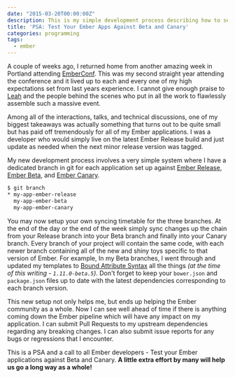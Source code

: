```yaml
---
date: "2015-03-20T00:00:00Z"
description: This is my simple development process describing how to setup each of your Ember applications against dedicated branches for Ember Release, Ember Beta, and Ember Canary
title: 'PSA: Test Your Ember Apps Against Beta and Canary'
categories: programming
tags:
  - ember
---
```


A couple of weeks ago, I returned home from another amazing week in Portland attending [EmberConf](http://emberconf.com/). This was my second straight year attending the conference and it lived up to each and every one of my high expectations set from last years experience. I cannot give enough praise to [Leah](https://github.com/wifelette) and the people behind the scenes who put in all the work to flawlessly assemble such a massive event.

Among all of the interactions, talks, and technical discussions, one of my biggest takeaways was actually something that turns out to be quite small but has paid off tremendously for all of my Ember applications. I was a developer who would simply live on the latest Ember Release build and just update as needed when the next minor release version was tagged.

My new development process involves a very simple system where I have a dedicated branch in git for each application set up against [Ember Release](http://emberjs.com/builds/#/release), [Ember Beta](http://emberjs.com/builds/#/beta), and [Ember Canary](http://emberjs.com/builds/#/canary).

```bash
$ git branch
* my-app-ember-release
  my-app-ember-beta
  my-app-ember-canary
```

You may now setup your own syncing timetable for the three branches. At the end of the day or the end of the week simply sync changes up the chain from your Release branch into your Beta branch and finally into your Canary branch. Every branch of your project will contain the same code, with each newer branch containing all of the new and shiny toys specific to that version of Ember. For example, In my Beta branches, I went through and updated my templates to [Bound Attribute Syntax](http://emberjs.com/blog/2015/02/07/ember-1-10-0-released.html#toc_bound-attribute-syntax) all the things *(at the time of this writing - `1.11.0-beta.5`)*. Don't forget to keep your `bower.json` and `package.json` files up to date with the latest dependencies corresponding to each branch version.

This new setup not only helps me, but ends up helping the Ember community as a whole. Now I can see well ahead of time if there is anything coming down the Ember pipeline which will have any impact on my application. I can submit Pull Requests to my upstream dependencies regarding any breaking changes. I can also submit issue reports for any bugs or regressions that I encounter.

This is a PSA and a call to all Ember developers - Test your Ember applications against Beta and Canary. **A little extra effort by many will help us go a long way as a whole!**
